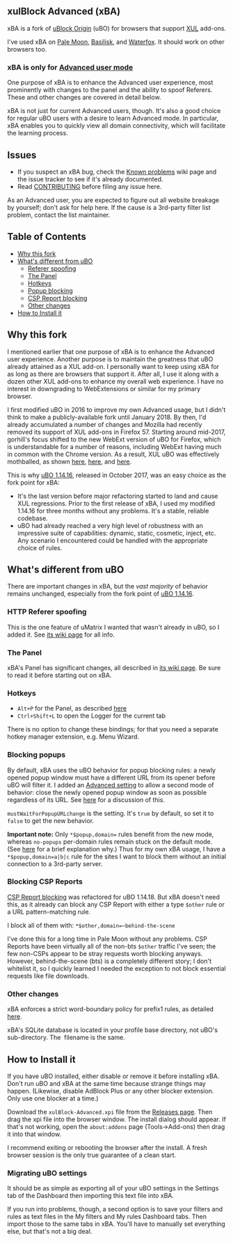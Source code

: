 ## xulBlock Advanced (xBA)

xBA is a fork of [uBlock Origin](https://github.com/gorhill/uBlock) (uBO) for browsers that support [XUL](https://en.wikipedia.org/wiki/XUL) add-ons.

I've used xBA on [Pale Moon](http://www.palemoon.org/), [Basilisk](http://www.basilisk-browser.org/), and [Waterfox](https://www.waterfoxproject.org/). It should work on other browsers too.

### xBA is only for [Advanced user mode](https://github.com/gorhill/uBlock/wiki/Advanced-user-features)

One purpose of xBA is to enhance the Advanced user experience, most prominently with changes to the panel and the ability to spoof Referers. These and other changes are covered in detail below.

xBA is not just for current Advanced users, though. It's also a good choice for regular uBO users with a desire to learn Advanced mode. In particular, xBA enables you to quickly view all domain connectivity, which will facilitate the learning process.

## Issues
* If you suspect an xBA bug, check the [Known problems](https://github.com/joey04/xulBlock-Advanced/wiki/Known-problems) wiki page and the issue tracker to see if it's already documented.
* Read [CONTRIBUTING](https://github.com/joey04/xulBlock-Advanced/blob/master/CONTRIBUTING.md) before filing any issue here.

As an Advanced user, you are expected to figure out all website breakage by yourself; don't ask for help here. If the cause is a 3rd-party filter list problem, contact the list maintainer.

## Table of Contents
* [Why this fork](#why-this-fork)
* [What's different from uBO](#whats-different-from-ubo)
  * [Referer spoofing](#http-referer-spoofing)
  * [The Panel](#the-panel)
  * [Hotkeys](#hotkeys)
  * [Popup blocking](#blocking-popups)
  * [CSP Report blocking](#blocking-csp-reports)
  * [Other changes](#other-changes)
* [How to Install it](#how-to-install-it)

## Why this fork
I mentioned earlier that one purpose of xBA is to enhance the Advanced user experience. Another purpose is to maintain the greatness that uBO already attained as a XUL add-on. I personally want to keep using xBA for as long as there are browsers that support it. After all, I use it along with a dozen other XUL add-ons to enhance my overall web experience. I have no interest in downgrading to WebExtensions or similar for my primary browser.

I first modified uBO in 2016 to improve my own Advanced usage, but I didn't think to make a publicly-available fork until January 2018. By then, I'd already accumulated a number of changes and Mozilla had recently removed its support of XUL add-ons in Firefox 57. Starting around mid-2017, gorhill's focus shifted to the new WebExt version of uBO for Firefox, which is understandable for a number of reasons, including WebExt having much in common with the Chrome version. As a result, XUL uBO was effectively mothballed, as shown [here](https://github.com/gorhill/uBlock/wiki/Firefox-WebExtensions/1f950bc8d0bfcd55b281549b89e102575924c0ba#future-of-ubolegacy), [here](https://github.com/gorhill/uBlock/issues/3306), and [here](https://github.com/gorhill/uBlock/issues/3464).

This is why [uBO 1.14.16](https://github.com/gorhill/uBlock/releases/tag/1.14.16), released in October 2017, was an easy choice as the fork point for xBA:
* It's the last version before major refactoring started to land and cause XUL regressions. Prior to the first release of xBA, I used my modified 1.14.16 for three months without any problems. It's a stable, reliable codebase.
* uBO had already reached a very high level of robustness with an impressive suite of capabilities: dynamic, static, cosmetic, inject, etc. Any scenario I encountered could be handled with the appropriate choice of rules.

## What's different from uBO
There are important changes in xBA, but the _vast majority_ of behavior remains unchanged, especially from the fork point of [uBO 1.14.16](https://github.com/gorhill/uBlock/releases/tag/1.14.16).

### HTTP Referer spoofing
This is the one feature of uMatrix I wanted that wasn't already in uBO, so I added it. See [its wiki page](https://github.com/joey04/xulBlock-Advanced/wiki/HTTP-Referer-spoofing) for all info.

### The Panel
xBA's Panel has significant changes, all described in [its wiki page](https://github.com/joey04/xulBlock-Advanced/wiki/The-Panel). Be sure to read it before starting out on xBA.

### Hotkeys
* `Alt+P` for the Panel, as described [here](https://github.com/joey04/xulBlock-Advanced/wiki/The-Panel#hotkey-access)
* `Ctrl+Shift+L` to open the Logger for the current tab

There is no option to change these bindings; for that you need a separate hotkey manager extension, e.g. Menu Wizard.

### Blocking popups
By default, xBA uses the uBO behavior for popup blocking rules: a newly opened popup window must have a different URL from its opener before uBO will filter it. I added an [Advanced setting](https://github.com/joey04/xulBlock-Advanced/wiki/Advanced-settings) to allow a second mode of behavior: close the newly opened popup window as soon as possible regardless of its URL. See [here](https://github.com/gorhill/uBlock/issues/3133) for a discussion of this.

`mustWaitForPopupURLchange` is the setting. It's `true` by default, so set it to `false` to get the new behavior.

**Important note:** Only `*$popup,domain=` rules benefit from the new mode, whereas `no-popups` per-domain rules remain stuck on the default mode. (See [here](https://github.com/gorhill/uBlock/issues/3164#issuecomment-338967952) for a brief explanation why.) Thus for my own xBA usage, I have a `*$popup,domain=a|b|c` rule for the sites I want to block them without an initial connection to a 3rd-party server.

### Blocking CSP Reports
[CSP Report blocking](https://github.com/gorhill/uBlock/wiki/Dashboard:-Settings#block-csp-reports) was refactored for uBO 1.14.18. But xBA doesn't need this, as it already can block any CSP Report with either a type `$other` rule or a URL pattern-matching rule.

I block all of them with: `*$other,domain=~behind-the-scene`

I've done this for a long time in Pale Moon without any problems. CSP Reports have been virtually all of the non-bts `$other` traffic I've seen; the few non-CSPs appear to be stray requests worth blocking anyways. However, behind-the-scene (bts) is a completely different story; I don't whitelist it, so I quickly learned I needed the exception to not block essential requests like file downloads.

### Other changes
xBA enforces a strict word-boundary policy for prefix1 rules, as detailed [here](https://github.com/gorhill/uBlock/issues/3011).

xBA's SQLite database is located in your profile base directory, not uBO's sub-directory. The  filename is the same.

## How to Install it
If you have uBO installed, either disable or remove it before installing xBA. Don't run uBO and xBA at the same time because strange things may happen. (Likewise, disable AdBlock Plus or any other blocker extension. Only use one blocker at a time.)

Download the `xulBlock-Advanced.xpi` file from the [Releases page](https://github.com/joey04/xulBlock-Advanced/releases). Then drag the xpi file into the browser window. The install dialog should appear. If that's not working, open the `about:addons` page (Tools->Add-ons) then drag it into that window.

I recommend exiting or rebooting the browser after the install. A fresh browser session is the only true guarantee of a clean start.

### Migrating uBO settings
It should be as simple as exporting all of your uBO settings in the Settings tab of the Dashboard then importing this text file into xBA.

If you run into problems, though, a second option is to save your filters and rules as text files in the My filters and My rules Dashboard tabs. Then import those to the same tabs in xBA. You'll have to manually set everything else, but that's not a big deal.
